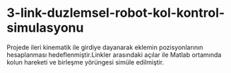 # 3-link-duzlemsel-robot-kol-kontrol-simulasyonu
Projede ileri kinematik ile girdiye dayanarak eklemin pozisyonlarının hesaplanması  hedeflenmiştir.Linkler arasındaki açılar ile Matlab ortamında kolun hareketi ve birleşme yörüngesi simüle edilmiştir.
